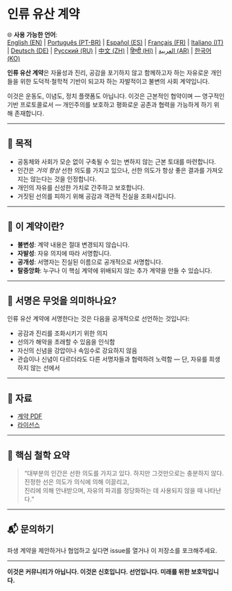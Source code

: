 
# 인류 유산 계약

🌐 **사용 가능한 언어**:  
[English (EN)](./README.md) | [Português (PT-BR)](./README_pt-BR.md) | [Español (ES)](./README_es.md) | [Français (FR)](./README_fr.md) | [Italiano (IT)](./README_it.md) | [Deutsch (DE)](./README_de.md) | [Русский (RU)](./README_ru.md) | [中文 (ZH)](./README_zh.md) | [हिन्दी (HI)](./README_hi.md) | [العربية (AR)](./README_ar.md) | [한국어 (KO)](./README_ko.md)

**인류 유산 계약**은 자율성과 진리, 공감을 포기하지 않고 함께하고자 하는 자유로운 개인들을 위한 도덕적·철학적 기반이 되고자 하는 자발적이고 불변의 사회 계약입니다.

이것은 운동도, 이념도, 정치 플랫폼도 아닙니다. 이것은 근본적인 협약이며 — 영구적인 기반 프로토콜로서 — 개인주의를 보호하고 평화로운 공존과 협력을 가능하게 하기 위해 존재합니다.

---

## 🌱 목적

- 공동체와 사회가 모순 없이 구축될 수 있는 변하지 않는 근본 토대를 마련합니다.
- 인간은 *거의 항상* 선한 의도를 가지고 있으나, 선한 의도가 항상 좋은 결과를 가져오지는 않는다는 것을 인정합니다.
- 개인의 자유를 신성한 가치로 간주하고 보호합니다.
- 거짓된 선의를 피하기 위해 공감과 객관적 진실을 조화시킵니다.

---

## 📜 이 계약이란?

- **불변성**: 계약 내용은 절대 변경되지 않습니다.
- **자발성**: 자유 의지에 따라 서명합니다.
- **공개성**: 서명자는 진실된 이름으로 공개적으로 서명합니다.
- **탈중앙화**: 누구나 이 핵심 계약에 위배되지 않는 추가 계약을 만들 수 있습니다.

---

## 🔏 서명은 무엇을 의미하나요?

인류 유산 계약에 서명한다는 것은 다음을 공개적으로 선언하는 것입니다:

- 공감과 진리를 조화시키기 위한 의지
- 선의가 해악을 초래할 수 있음을 인식함
- 자신의 신념을 강압이나 속임수로 강요하지 않음
- 관습이나 신념이 다르더라도 다른 서명자들과 협력하려 노력함 — 단, 자유를 희생하지 않는 선에서

---

## 📎 자료

- [계약 PDF](./Inryu_Yusan_Geyag.pdf)
- [라이선스](./LICENSE)

---

## 🧠 핵심 철학 요약

> “대부분의 인간은 선한 의도를 가지고 있다. 하지만 그것만으로는 충분하지 않다.  
> 진정한 선은 의도가 의식에 의해 이끌리고,  
> 진리에 의해 안내받으며, 자유의 파괴를 정당화하는 데 사용되지 않을 때 나타난다.”

---

## 📬 문의하기

파생 계약을 제안하거나 협업하고 싶다면 issue를 열거나 이 저장소를 포크해주세요.

---

**이것은 커뮤니티가 아닙니다. 이것은 신호입니다. 선언입니다. 미래를 위한 보호막입니다.**
